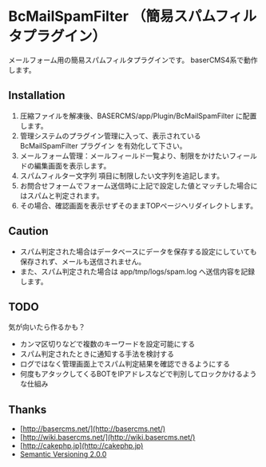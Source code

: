# BcMailSpamFilter （簡易スパムフィルタプラグイン）

メールフォーム用の簡易スパムフィルタプラグインです。
baserCMS4系で動作します。

## Installation

1. 圧縮ファイルを解凍後、BASERCMS/app/Plugin/BcMailSpamFilter に配置します。
2. 管理システムのプラグイン管理に入って、表示されている BcMailSpamFilter プラグイン を有効化して下さい。
3. メールフォーム管理：メールフィールド一覧より、制限をかけたいフィールドの編集画面を表示します。
4. スパムフィルター文字列 項目に制限したい文字列を追記します。
5. お問合せフォームでフォーム送信時に上記で設定した値とマッチした場合にはスパムと判定されます。
6. その場合、確認画面を表示せずそのままTOPページへリダイレクトします。

## Caution

* スパム判定された場合はデータベースにデータを保存する設定にしていても保存されず、メールも送信されません。
* また、スパム判定された場合は app/tmp/logs/spam.log へ送信内容を記録します。

## TODO

気が向いたら作るかも？

* カンマ区切りなどで複数のキーワードを設定可能にする
* スパム判定されたときに通知する手法を検討する
* ログではなく管理画面上でスパム判定結果を確認できるようにする
* 何度もアタックしてくるBOTをIPアドレスなどで判別してロックかけるような仕組み

## Thanks

- [http://basercms.net/](http://basercms.net/)
- [http://wiki.basercms.net/](http://wiki.basercms.net/)
- [http://cakephp.jp](http://cakephp.jp)
- [Semantic Versioning 2.0.0](http://semver.org/lang/ja/)
